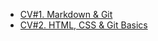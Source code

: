 - [CV#1. Markdown & Git](https://4elovekov.github.io/rsschool-cv/cv)
- [CV#2. HTML, CSS & Git Basics](https://4elovekov.github.io/rsschool-cv/)